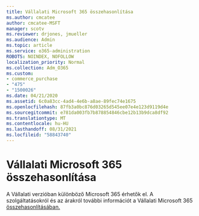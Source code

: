 ```yaml
---
title: Vállalati Microsoft 365 összehasonlítása
ms.author: cmcatee
author: cmcatee-MSFT
manager: scotv
ms.reviewer: drjones, jmueller
ms.audience: Admin
ms.topic: article
ms.service: o365-administration
ROBOTS: NOINDEX, NOFOLLOW
localization_priority: Normal
ms.collection: Adm_O365
ms.custom:
- commerce_purchase
- "475"
- "1500026"
ms.date: 04/21/2020
ms.assetid: 6c0a83cc-4ad4-4e6b-a8ae-89fec74e1675
ms.openlocfilehash: 87fb3a0bc876d03265d545ee07e4e123d9119d4e
ms.sourcegitcommit: e781da003fb7b878854846cbe12b13b9dca8df92
ms.translationtype: MT
ms.contentlocale: hu-HU
ms.lasthandoff: 08/31/2021
ms.locfileid: "58843740"
---
```

# <a name="compare-microsoft-365-for-business"></a>Vállalati Microsoft 365 összehasonlítása

A Vállalati verzióban különböző Microsoft 365 érhetők el. A szolgáltatásokról és az árakról további információt a Vállalati Microsoft 365 [összehasonlításában.](https://www.microsoft.com/microsoft-365/business/compare-all-microsoft-365-business-products)  